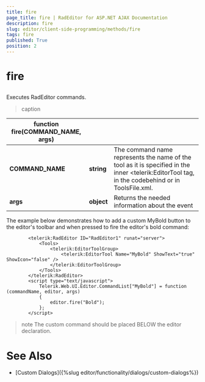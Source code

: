 ```yaml
---
title: fire
page_title: fire | RadEditor for ASP.NET AJAX Documentation
description: fire
slug: editor/client-side-programming/methods/fire
tags: fire
published: True
position: 2
---
```


# fire



## 

Executes RadEditor commands.


>caption  

|  **function fire(COMMAND_NAME, args)**  |  |  |
| ------ | ------ | ------ |
| **COMMAND_NAME** | **string** |The command name represents the name of the tool as it is specified in the inner <telerik:EditorTool tag, in the codebehind or in ToolsFile.xml.|
| **args** | **object** |Returns the needed information about the event|

The example below demonstrates how to add a custom MyBold button to the editor's toolbar and when pressed to fire the editor's bold command:

````ASPNET
	    <telerik:RadEditor ID="RadEditor1" runat="server">
	        <Tools>
	            <telerik:EditorToolGroup>
	                <telerik:EditorTool Name="MyBold" ShowText="true" ShowIcon="false" />
	            </telerik:EditorToolGroup>
	        </Tools>
	    </telerik:RadEditor>
	    <script type="text/javascript">
	        Telerik.Web.UI.Editor.CommandList["MyBold"] = function (commandName, editor, args)
	        {
	            editor.fire("Bold");
	        };
	    </script>
````



>note The custom command should be placed BELOW the editor declaration.
>


# See Also

 * [Custom Dialogs]({%slug editor/functionality/dialogs/custom-dialogs%})
